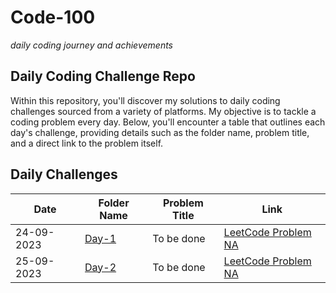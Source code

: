 # Code-100
*daily coding journey and achievements*

## Daily Coding Challenge Repo

Within this repository, you'll discover my solutions to daily coding challenges sourced from a variety of platforms. My objective is to tackle a coding problem every day. 
Below, you'll encounter a table that outlines each day's challenge, providing details such as the folder name, problem title, and a direct link to the problem itself.

## Daily Challenges
| Date       | Folder Name          | Problem Title      | Link                                      |
|------------|----------------------|--------------------|-------------------------------------------|
| 24-09-2023 | [Day-1](https://github.com/manavvgarg/code-100/tree/main/Day-1) | To be done | [LeetCode Problem NA]() |
| 25-09-2023 | [Day-2](https://github.com/manavvgarg/code-100/tree/main/Day-2) | To be done | [LeetCode Problem NA]() |
